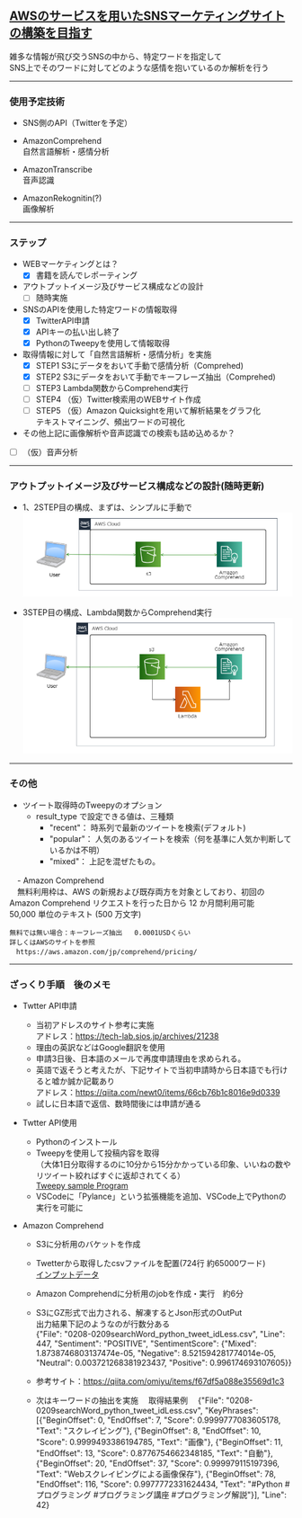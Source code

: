 ## <u>AWSのサービスを用いたSNSマーケティングサイトの構築を目指す</u>  

雑多な情報が飛び交うSNSの中から、特定ワードを指定して  
SNS上でそのワードに対してどのような感情を抱いているのか解析を行う

---

### 使用予定技術
 - SNS側のAPI（Twitterを予定）

 - AmazonComprehend  
   自然言語解析・感情分析

 - AmazonTranscribe  
   音声認識

 - AmazonRekognitin(?)   
   画像解析

---

### ステップ

- WEBマーケティングとは？  
  - [x] 書籍を読んでレポーティング  

- アウトプットイメージ及びサービス構成などの設計  
  - [ ] 随時実施  

- SNSのAPIを使用した特定ワードの情報取得  
  - [x] TwitterAPI申請  
  - [x] APIキーの払い出し終了  
  - [x] PythonのTweepyを使用して情報取得  

- 取得情報に対して「自然言語解析・感情分析」を実施  
  - [x] STEP1 S3にデータをおいて手動で感情分析（Comprehed)  
  - [x] STEP2 S3にデータをおいて手動でキーフレーズ抽出（Comprehed)  
  - [ ] STEP3 Lambda関数からComprehend実行  
  - [ ] STEP4 （仮）Twitter検索用のWEBサイト作成  
  - [ ] STEP5 （仮）Amazon Quicksightを用いて解析結果をグラフ化  
               テキストマイニング、頻出ワードの可視化

 - その他上記に画像解析や音声認識での検索も詰め込めるか？  
  - [ ] （仮）音声分析  

---

### アウトプットイメージ及びサービス構成などの設計(随時更新)  

- 1、2STEP目の構成、まずは、シンプルに手動で  
![alt](assets/image/1STEP_FLOW.png)

- 3STEP目の構成、Lambda関数からComprehend実行    
![alt](assets/image/2STEP_FLOW.png)
　
---

### その他
  
 - ツイート取得時のTweepyのオプション
   - result_type で設定できる値は、三種類
      - "recent"： 時系列で最新のツイートを検索(デフォルト)
      - "popular"： 人気のあるツイートを検索（何を基準に人気か判断しているかは不明）
      - "mixed"： 上記を混ぜたもの。

　- Amazon Comprehend  
  　無料利用枠は、AWS の新規および既存両方を対象としており、初回の Amazon Comprehend リクエストを行った日から 12 か月間利用可能  
    50,000 単位のテキスト (500 万文字)  
   
    無料では無い場合：キーフレーズ抽出	0.0001USDくらい  
    詳しくはAWSのサイトを参照  
    　https://aws.amazon.com/jp/comprehend/pricing/  

---

### ざっくり手順　後のメモ
 - Twtter API申請
   - 当初アドレスのサイト参考に実施  
     アドレス：https://tech-lab.sios.jp/archives/21238  
   - 理由の英訳などはGoogle翻訳を使用  
   - 申請3日後、日本語のメールで再度申請理由を求められる。   
   - 英語で返そうと考えたが、下記サイトで当初申請時から日本語でも行けると嘘か誠か記載あり  
     アドレス：https://qiita.com/newt0/items/66cb76b1c8016e9d0339
   - 試しに日本語で返信、数時間後には申請が通る  

 - Twtter API使用  
   - Pythonのインストール  
   - Tweepyを使用して投稿内容を取得  
   （大体1日分取得するのに10分から15分かかっている印象、いいねの数やリツイート絞ればすぐに返却されてくる）  
     [Tweepy sample Program](twitterSearch_commitEdit.py)
   - VSCodeに「Pylance」という拡張機能を追加、VSCode上でPythonの実行を可能に  

 - Amazon Comprehend  
   - S3に分析用のバケットを作成  
   - Twetterから取得したcsvファイルを配置(724行 約65000ワード)   
     [インプットデータ](0208-0209searchWord_python_tweet_idLess.csv)

   - Amazon Comprehendに分析用のjobを作成・実行　約6分  
   - S3にGZ形式で出力される、解凍するとJson形式のOutPut  
    出力結果下記のようなのが行数分ある  
    {"File": "0208-0209searchWord_python_tweet_idLess.csv", "Line": 447, "Sentiment": "POSITIVE", "SentimentScore": {"Mixed": 1.8738746803137474e-05, "Negative": 8.521594281774014e-05, "Neutral": 0.003721268381923437, "Positive": 0.996174693107605}}

   - 参考サイト：https://qiita.com/omiyu/items/f67df5a088e35569d1c3

   - 次はキーワードの抽出を実施
   　取得結果例
   　{"File": "0208-0209searchWord_python_tweet_idLess.csv", "KeyPhrases": [{"BeginOffset": 0, "EndOffset": 7, "Score": 0.9999777083605178, "Text": "スクレイピング"}, {"BeginOffset": 8, "EndOffset": 10, "Score": 0.9999493386194785, "Text": "画像"}, {"BeginOffset": 11, "EndOffset": 13, "Score": 0.8776754662348185, "Text": "自動"}, {"BeginOffset": 20, "EndOffset": 37, "Score": 0.999979115197396, "Text": "Webスクレイピングによる画像保存"}, {"BeginOffset": 78, "EndOffset": 116, "Score": 0.9977772331624434, "Text": "#Python #プログラミング #プログラミング講座 #プログラミング解説"}], "Line": 42}
